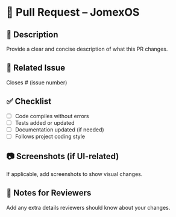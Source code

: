 # 🚀 Pull Request – JomexOS

## 📖 Description
Provide a clear and concise description of what this PR changes.

## 🔗 Related Issue
Closes # (issue number)

## ✅ Checklist
- [ ] Code compiles without errors  
- [ ] Tests added or updated  
- [ ] Documentation updated (if needed)  
- [ ] Follows project coding style  

## 📷 Screenshots (if UI-related)
If applicable, add screenshots to show visual changes.

## 🤝 Notes for Reviewers
Add any extra details reviewers should know about your changes.
